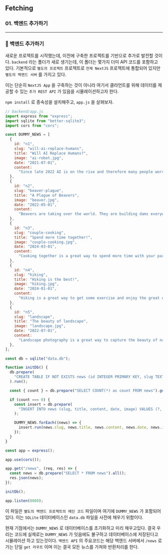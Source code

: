 ## Fetching

### 01. 백엔드 추가하기

---

### 📌 백엔드 추가하기

새로운 프로젝트를 시작했는데, 이전에 구축한 프로젝트를 기반으로 추가로 발전할 것이다.
`backend` 라는 폴더가 새로 생기는데, 이 폴더는 몇가지 더미 API 코드를 포함하고 있다. 기본적으로 `별도의 프로젝트` 프로젝트로 `전체 NextJS` 프로젝트에 통합되어 있지만 `별도의 백엔드 서버` 를 가지고 있다.

이는 단순히 `NextJS App` 을 구축하는 것이 아니라 여기서 클라언트를 위해 데이터를 제공할 수 있는 `추가 REST API` 가 있음을 시뮬레이션하고자 한다.

`npm install` 로 종속성을 설치해주고, `app.js` 을 살펴보자.

```js
// backend/app.js
import express from "express";
import sqlite from "better-sqlite3";
import cors from "cors";

const DUMMY_NEWS = [
  {
    id: "n1",
    slug: "will-ai-replace-humans",
    title: "Will AI Replace Humans?",
    image: "ai-robot.jpg",
    date: "2021-07-01",
    content:
      "Since late 2022 AI is on the rise and therefore many people worry whether AI will replace humans. The answer is not that simple. AI is a tool that can be used to automate tasks, but it can also be used to augment human capabilities. The future is not set in stone, but it is clear that AI will play a big role in the future. The question is how we will use it.",
  },
  {
    id: "n2",
    slug: "beaver-plague",
    title: "A Plague of Beavers",
    image: "beaver.jpg",
    date: "2022-05-01",
    content:
      "Beavers are taking over the world. They are building dams everywhere and flooding entire cities. What can we do to stop them?",
  },
  {
    id: "n3",
    slug: "couple-cooking",
    title: "Spend more time together!",
    image: "couple-cooking.jpg",
    date: "2024-03-01",
    content:
      "Cooking together is a great way to spend more time with your partner. It is fun and you get to eat something delicious afterwards. What are you waiting for? Get cooking!",
  },
  {
    id: "n4",
    slug: "hiking",
    title: "Hiking is the best!",
    image: "hiking.jpg",
    date: "2024-01-01",
    content:
      "Hiking is a great way to get some exercise and enjoy the great outdoors. It is also a great way to clear your mind and reduce stress. So what are you waiting for? Get out there and start hiking!",
  },
  {
    id: "n5",
    slug: "landscape",
    title: "The beauty of landscape",
    image: "landscape.jpg",
    date: "2022-07-01",
    content:
      "Landscape photography is a great way to capture the beauty of nature. It is also a great way to get outside and enjoy the great outdoors. So what are you waiting for? Get out there and start taking some pictures!",
  },
];

const db = sqlite("data.db");

function initDb() {
  db.prepare(
    "CREATE TABLE IF NOT EXISTS news (id INTEGER PRIMARY KEY, slug TEXT UNIQUE, title TEXT, content TEXT, date TEXT, image TEXT)"
  ).run();

  const { count } = db.prepare("SELECT COUNT(*) as count FROM news").get();

  if (count === 0) {
    const insert = db.prepare(
      "INSERT INTO news (slug, title, content, date, image) VALUES (?, ?, ?, ?, ?)"
    );

    DUMMY_NEWS.forEach((news) => {
      insert.run(news.slug, news.title, news.content, news.date, news.image);
    });
  }
}

const app = express();

app.use(cors());

app.get("/news", (req, res) => {
  const news = db.prepare("SELECT * FROM news").all();
  res.json(news);
});

initDb();

app.listen(8080);
```

이 파일은 `별도의 백엔드 프로젝트의 메인 코드` 파일이며 여기에 `DUMMY_NEWS` 가 포함되어 있다. 이는 `SQLite` 데이터베이스인 `data.db` 파일을 사전에 채우기 위함이다.

현재 기점에서는 `DUMMY_NEWS` 로 데이터베이스를 초기화하고 미리 채우고있다. 결국 우리는 코드에 실제로는 `DUMMY_NEWS` 가 잇음에도 불구하고 데이터베이스에 저장된다고 시뮬레이션 하고 있는것이다.
`백엔드 API` 의 주요코드는 해당 백엔드 서버에서 `/news` 로 가는 단일 `get 라우트` 이며 이는 결국 모든 뉴스를 가져와 반환처리를 한다.
